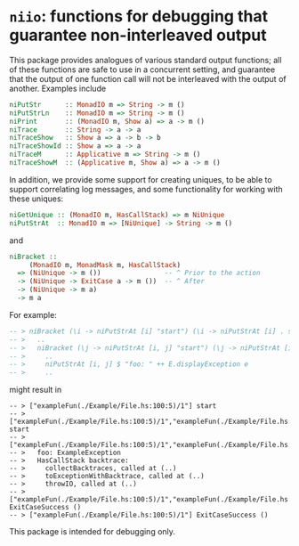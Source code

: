 # `niio`: functions for debugging that guarantee non-interleaved output

This package provides analogues of various standard output functions; all of
these functions are safe to use in a concurrent setting, and guarantee that the
output of one function call will not be interleaved with the output of another.
Examples include

```haskell
niPutStr      :: MonadIO m => String -> m ()
niPutStrLn    :: MonadIO m => String -> m ()
niPrint       :: (MonadIO m, Show a) => a -> m ()
niTrace       :: String -> a -> a
niTraceShow   :: Show a => a -> b -> b
niTraceShowId :: Show a => a -> a
niTraceM      :: Applicative m => String -> m ()
niTraceShowM  :: (Applicative m, Show a) => a -> m ()
```

In addition, we provide some support for creating uniques, to be able to
support correlating log messages, and some functionality for working with
these uniques:

```haskell
niGetUnique :: (MonadIO m, HasCallStack) => m NiUnique
niPutStrAt  :: MonadIO m => [NiUnique] -> String -> m ()
```

and

```haskell
niBracket ::
     (MonadIO m, MonadMask m, HasCallStack)
  => (NiUnique -> m ())                -- ^ Prior to the action
  -> (NiUnique -> ExitCase a -> m ())  -- ^ After
  -> (NiUnique -> m a)
  -> m a
```

For example:

```haskell
-- > niBracket (\i -> niPutStrAt [i] "start") (\i -> niPutStrAt [i] . show) $ \i ->
-- >   ..
-- >   niBracket (\j -> niPutStrAt [i, j] "start") (\j -> niPutStrAt [i, j] . show) $ \j ->
-- >     ..
-- >     niPutStrAt [i, j] $ "foo: " ++ E.displayException e
-- >     ..
```

might result in

```
-- > ["exampleFun(./Example/File.hs:100:5)/1"] start
-- > ["exampleFun(./Example/File.hs:100:5)/1","exampleFun(./Example/File.hs:120:13)/1"] start
-- > ["exampleFun(./Example/File.hs:100:5)/1","exampleFun(./Example/File.hs:120:13)/1"]
-- >   foo: ExampleException
-- >   HasCallStack backtrace:
-- >     collectBacktraces, called at (..)
-- >     toExceptionWithBacktrace, called at (..)
-- >     throwIO, called at (..)
-- > ["exampleFun(./Example/File.hs:100:5)/1","exampleFun(./Example/File.hs:120:13)/1"] ExitCaseSuccess ()
-- > ["exampleFun(./Example/File.hs:100:5)/1"] ExitCaseSuccess ()
```

This package is intended for debugging only.

